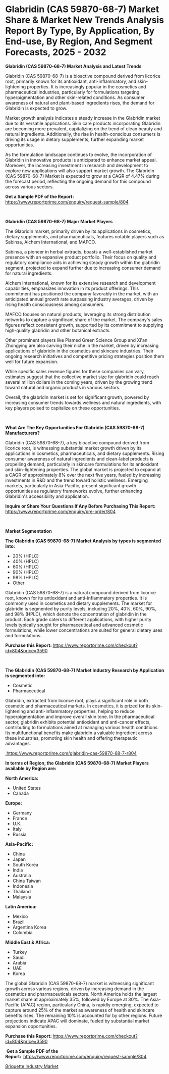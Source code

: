 <p><h1>Glabridin (CAS 59870-68-7) Market Share & Market New Trends Analysis Report By Type, By Application, By End-use, By Region, And Segment Forecasts, 2025 - 2032</h1></p><p><strong>Glabridin (CAS 59870-68-7) Market Analysis and Latest Trends</strong></p>
<p><p>Glabridin (CAS 59870-68-7) is a bioactive compound derived from licorice root, primarily known for its antioxidant, anti-inflammatory, and skin-lightening properties. It is increasingly popular in the cosmetics and pharmaceutical industries, particularly for formulations targeting hyperpigmentation and other skin-related conditions. As consumer awareness of natural and plant-based ingredients rises, the demand for Glabridin is expected to grow.</p><p>Market growth analysis indicates a steady increase in the Glabridin market due to its versatile applications. Skin care products incorporating Glabridin are becoming more prevalent, capitalizing on the trend of clean beauty and natural ingredients. Additionally, the rise in health-conscious consumers is driving its usage in dietary supplements, further expanding market opportunities. </p><p>As the formulation landscape continues to evolve, the incorporation of Glabridin in innovative products is anticipated to enhance market appeal. Moreover, the increasing investment in research and development to explore new applications will also support market growth. The Glabridin (CAS 59870-68-7) Market is expected to grow at a CAGR of 4.47% during the forecast period, reflecting the ongoing demand for this compound across various sectors.</p></p>
<p><strong>Get a Sample PDF of the Report:&nbsp;</strong> <a href="https://www.reportprime.com/enquiry/request-sample/804?utm_campaign=2928&utm_medium=2&utm_source=Github&utm_content=ia&utm_term=18032025&utm_id=glabridin-cas-59870-68-7">https://www.reportprime.com/enquiry/request-sample/804</a></p>
<p>&nbsp;</p>
<p><strong>Glabridin (CAS 59870-68-7) Major Market Players</strong></p>
<p><p>The Glabridin market, primarily driven by its applications in cosmetics, dietary supplements, and pharmaceuticals, features notable players such as Sabinsa, Alchem International, and MAFCO. </p><p>Sabinsa, a pioneer in herbal extracts, boasts a well-established market presence with an expansive product portfolio. Their focus on quality and regulatory compliance aids in achieving steady growth within the glabridin segment, projected to expand further due to increasing consumer demand for natural ingredients.</p><p>Alchem International, known for its extensive research and development capabilities, emphasizes innovation in its product offerings. This commitment has positioned the company favorably in the market, with an anticipated annual growth rate surpassing industry averages, driven by rising health consciousness among consumers.</p><p>MAFCO focuses on natural products, leveraging its strong distribution networks to capture a significant share of the market. The company's sales figures reflect consistent growth, supported by its commitment to supplying high-quality glabridin and other botanical extracts.</p><p>Other prominent players like Plamed Green Science Group and Xi'an Zhongying are also carving their niche in the market, driven by increasing applications of glabridin in the cosmetics and skincare industries. Their ongoing research initiatives and competitive pricing strategies position them well for future expansion.</p><p>While specific sales revenue figures for these companies can vary, estimates suggest that the collective market size for glabridin could reach several million dollars in the coming years, driven by the growing trend toward natural and organic products in various sectors.</p><p>Overall, the glabridin market is set for significant growth, powered by increasing consumer trends towards wellness and natural ingredients, with key players poised to capitalize on these opportunities.</p></p>
<p>&nbsp;</p>
<p><strong>What Are The Key Opportunities For Glabridin (CAS 59870-68-7) Manufacturers?</strong></p>
<p><p>Glabridin (CAS 59870-68-7), a key bioactive compound derived from licorice root, is witnessing substantial market growth driven by its applications in cosmetics, pharmaceuticals, and dietary supplements. Rising consumer awareness of natural ingredients and clean-label products is propelling demand, particularly in skincare formulations for its antioxidant and skin-lightening properties. The global market is projected to expand at a CAGR of approximately 8% over the next five years, fueled by increasing investments in R&D and the trend toward holistic wellness. Emerging markets, particularly in Asia-Pacific, present significant growth opportunities as regulatory frameworks evolve, further enhancing Glabridin's accessibility and application.</p></p>
<p><strong>Inquire or Share Your Questions If Any Before Purchasing This Report:</strong> <a href="https://www.reportprime.com/enquiry/pre-order/804?utm_campaign=2928&utm_medium=2&utm_source=Github&utm_content=ia&utm_term=18032025&utm_id=glabridin-cas-59870-68-7">https://www.reportprime.com/enquiry/pre-order/804</a></p>
<p>&nbsp;</p>
<p><strong>Market Segmentation</strong></p>
<p><strong>The Glabridin (CAS 59870-68-7) Market Analysis by types is segmented into:</strong></p>
<p><ul><li>20% (HPLC)</li><li>40% (HPLC)</li><li>60% (HPLC)</li><li>90% (HPLC)</li><li>98% (HPLC)</li><li>Other</li></ul></p>
<p><p>Glabridin (CAS 59870-68-7) is a natural compound derived from licorice root, known for its antioxidant and anti-inflammatory properties. It is commonly used in cosmetics and dietary supplements. The market for glabridin is segmented by purity levels, including 20%, 40%, 60%, 90%, and 98% (HPLC), which denote the concentration of glabridin in the product. Each grade caters to different applications, with higher purity levels typically sought for pharmaceutical and advanced cosmetic formulations, while lower concentrations are suited for general dietary uses and formulations.</p></p>
<p><strong>Purchase this Report:&nbsp;</strong><a href="https://www.reportprime.com/checkout?id=804&price=3590&utm_campaign=2928&utm_medium=2&utm_source=Github&utm_content=ia&utm_term=18032025&utm_id=glabridin-cas-59870-68-7">https://www.reportprime.com/checkout?id=804&price=3590</a></p>
<p>&nbsp;</p>
<p><strong>The Glabridin (CAS 59870-68-7) Market Industry Research by Application is segmented into:</strong></p>
<p><ul><li>Cosmetic</li><li>Pharmaceutical</li></ul></p>
<p><p>Glabridin, extracted from licorice root, plays a significant role in both cosmetic and pharmaceutical markets. In cosmetics, it is prized for its skin-lightening and anti-inflammatory properties, helping to reduce hyperpigmentation and improve overall skin tone. In the pharmaceutical sector, glabridin exhibits potential antioxidant and anti-cancer effects, contributing to formulations aimed at managing various health conditions. Its multifunctional benefits make glabridin a valuable ingredient across these industries, promoting skin health and offering therapeutic advantages.</p></p>
<p><a href="https://www.reportprime.com/glabridin-cas-59870-68-7-r804?utm_campaign=2928&utm_medium=2&utm_source=Github&utm_content=ia&utm_term=18032025&utm_id=glabridin-cas-59870-68-7">&nbsp;https://www.reportprime.com/glabridin-cas-59870-68-7-r804</a></p>
<p><strong>In terms of Region, the Glabridin (CAS 59870-68-7) Market Players available by Region are:</strong></p>
<p>
    <p> <strong> North America: </strong>
        <ul>
            <li>United States</li>
            <li>Canada</li>
        </ul>
        </p> 
    <p> <strong> Europe: </strong>
        <ul>
            <li>Germany</li>
            <li>France</li>
            <li>U.K.</li>
            <li>Italy</li>
            <li>Russia</li>
        </ul>
        </p> 
    <p> <strong> Asia-Pacific: </strong>
        <ul>
            <li>China</li>
            <li>Japan</li>
            <li>South Korea</li>
            <li>India</li>
            <li>Australia</li>
            <li>China Taiwan</li>
            <li>Indonesia</li>
            <li>Thailand</li>
            <li>Malaysia</li>
        </ul>
        </p> 
    <p> <strong> Latin America: </strong>
        <ul>
            <li>Mexico</li>
            <li>Brazil</li>
            <li>Argentina Korea</li>
            <li>Colombia</li>
        </ul>
        </p> 
    <p> <strong> Middle East & Africa: </strong>
        <ul>
            <li>Turkey</li>
            <li>Saudi</li>
            <li>Arabia</li>
            <li>UAE</li>
            <li>Korea</li>
        </ul>
    </p>
    </p>
<p><p>The global Glabridin (CAS 59870-68-7) market is witnessing significant growth across various regions, driven by increasing demand in the cosmetics and pharmaceuticals sectors. North America holds the largest market share at approximately 35%, followed by Europe at 30%. The Asia-Pacific (APAC) region, particularly China, is rapidly emerging, expected to capture around 25% of the market as awareness of health and skincare benefits rises. The remaining 10% is accounted for by other regions. Future projections indicate APAC will dominate, fueled by substantial market expansion opportunities.</p></p>
<p><strong>Purchase this Report: </strong><a href="https://www.reportprime.com/checkout?id=804&price=3590&utm_campaign=2928&utm_medium=2&utm_source=Github&utm_content=ia&utm_term=18032025&utm_id=glabridin-cas-59870-68-7">https://www.reportprime.com/checkout?id=804&price=3590</a></p>
<p>&nbsp;<strong>Get a Sample PDF of the Report:&nbsp;&nbsp;</strong><a href="https://www.reportprime.com/enquiry/request-sample/804?utm_campaign=2928&utm_medium=2&utm_source=Github&utm_content=ia&utm_term=18032025&utm_id=glabridin-cas-59870-68-7">https://www.reportprime.com/enquiry/request-sample/804</a></p>
<p><strong></strong></p>
<p><p><a href="https://github.com/chaturberville8181/Market-Research-Report-List-1/blob/main/briquette-industry-market.md?utm_campaign=2928&utm_medium=2&utm_source=Github&utm_content=ia&utm_term=18032025&utm_id=glabridin-cas-59870-68-7">Briquette Industry Market</a></p></p>